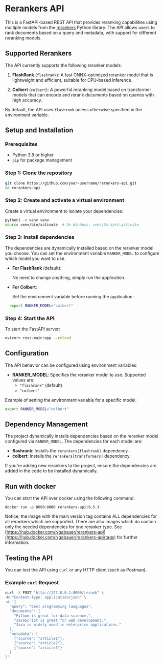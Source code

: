 # Rerankers API

This is a FastAPI-based REST API that provides reranking capabilities using multiple models from the [rerankers](https://github.com/AnswerDotAI/rerankers) Python library. The API allows users to rank documents based on a query and metadata, with support for different reranking models.

## Supported Rerankers

The API currently supports the following reranker models:

1. **FlashRank** (`flashrank`): 
   A fast ONNX-optimized reranker model that is lightweight and efficient, suitable for CPU-based inference.

2. **Colbert** (`colbert`):
   A powerful reranking model based on transformer models that can encode and rerank documents based on queries with high accuracy. 

By default, the API uses `flashrank` unless otherwise specified in the environment variable.

## Setup and Installation

### Prerequisites

- Python 3.8 or higher
- `pip` for package management

### Step 1: Clone the repository

```bash
git clone https://github.com/your-username/rerankers-api.git
cd rerankers-api
```

### Step 2: Create and activate a virtual environment

Create a virtual environment to isolate your dependencies:

```bash
python3 -m venv venv
source venv/bin/activate  # On Windows: venv\Scripts\activate
```

### Step 3: Install dependencies

The dependencies are dynamically installed based on the reranker model you choose. You can set the environment variable `RANKER_MODEL` to configure which model you want to use.

- **For FlashRank** (default):
  
  No need to change anything, simply run the application.

- **For Colbert**:
  
  Set the environment variable before running the application:

```bash
  export RANKER_MODEL="colbert"
```

### Step 4: Start the API

To start the FastAPI server:

```bash
uvicorn rest.main:app --reload
```

## Configuration

The API behavior can be configured using environment variables:

- **RANKER_MODEL**: Specifies the reranker model to use. Supported values are:
  - `"flashrank"` (default)
  - `"colbert"`

Example of setting the environment variable for a specific model:

```bash
export RANKER_MODEL="colbert"
```

## Dependency Management

The project dynamically installs dependencies based on the reranker model configured via `RANKER_MODEL`. The dependencies for each model are:

- **flashrank**: Installs the `rerankers[flashrank]` dependency.
- **colbert**: Installs the `rerankers[transformers]` dependency.

If you're adding new rerankers to the project, ensure the dependencies are added in the code to be installed dynamically.

## Run with docker

You can start the API over docker using the following command:
```
docker run -p 8000:8000 rerankers-api:0.5.3
```
Notice, the image with the main version tag contains ALL dependencies for all rerankers which are supported. There are also images which do contain only the needed dependencies for one reranker type. See [https://hub.docker.com/r/gabauer/rerankers-api](https://hub.docker.com/r/gabauer/rerankers-api/tags) for further information. 

## Testing the API

You can test the API using `curl` or any HTTP client (such as Postman).

### Example `curl` Request

```bash
curl -X POST "http://127.0.0.1:8000/rerank" \
-H "Content-Type: application/json" \
-d '{
  "query": "best programming languages",
  "documents": [
    "Python is great for data science.",
    "JavaScript is great for web development.",
    "Java is widely used in enterprise applications."
  ],
  "metadata": [
    {"source": "article1"},
    {"source": "article2"},
    {"source": "article3"}
  ]
}'
